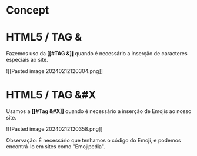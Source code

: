 # Concept

>

# HTML5 / TAG &

Fazemos uso da **[[#TAG &]]** quando é necessário a inserção de caracteres especiais ao site.

![[Pasted image 20240212120304.png]]

# HTML5 / TAG &#X

Usamos a **[[#Tag &#X]]** quando é necessário a inserção de Emojis ao nosso site.

![[Pasted image 20240212120358.png]]

Observação: É necessário que tenhamos o código do Emoji, e podemos encontrá-lo em sites como "Emojipedia".